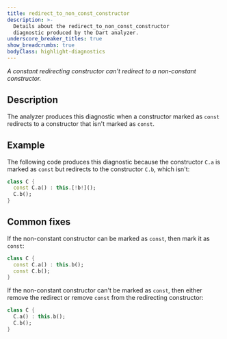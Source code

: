 ```yaml
---
title: redirect_to_non_const_constructor
description: >-
  Details about the redirect_to_non_const_constructor
  diagnostic produced by the Dart analyzer.
underscore_breaker_titles: true
show_breadcrumbs: true
bodyClass: highlight-diagnostics
---
```


_A constant redirecting constructor can't redirect to a non-constant
constructor._

## Description

The analyzer produces this diagnostic when a constructor marked as `const`
redirects to a constructor that isn't marked as `const`.

## Example

The following code produces this diagnostic because the constructor `C.a`
is marked as `const` but redirects to the constructor `C.b`, which isn't:

```dart
class C {
  const C.a() : this.[!b!]();
  C.b();
}
```

## Common fixes

If the non-constant constructor can be marked as `const`, then mark it as
`const`:

```dart
class C {
  const C.a() : this.b();
  const C.b();
}
```

If the non-constant constructor can't be marked as `const`, then either
remove the redirect or remove `const` from the redirecting constructor:

```dart
class C {
  C.a() : this.b();
  C.b();
}
```
